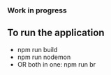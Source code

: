 ### Work in progress

## To run the application
- npm run build
- npm run nodemon
 - OR both in one: npm run br 
